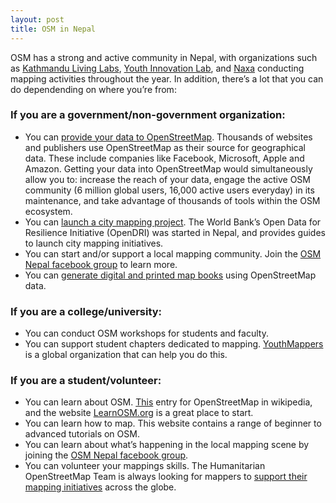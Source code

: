 ```yaml
---
layout: post
title: OSM in Nepal
---
```



OSM has a strong and active community in Nepal, with organizations such as [Kathmandu Living Labs](https://www.kathmandulivinglabs.org), [Youth Innovation Lab](https://youthinnovationlab.org/), and [Naxa](https://naxa.com.np/home/) conducting mapping activities throughout the year. In addition, there’s a lot that you can do dependending on where you’re from:

### If you are a government/non-government organization:
- You can [provide your data to OpenStreetMap](https://blog.openstreetmap.org/wp-content/uploads/2020/07/Providing-data-to-OpenStreetMap.pdf). Thousands of websites and publishers use OpenStreetMap as their source for geographical data. These include companies like Facebook, Microsoft, Apple and Amazon. Getting your data into OpenStreetMap would simultaneously allow you to:
increase the reach of your data, 
engage the active OSM  community (6 million global users, 16,000 active users everyday) in its maintenance, and 
take advantage of thousands of tools within the OSM ecosystem.
- You can [launch a city mapping project](https://vizzuality.github.io/community-mapping-es/#1-2-rationale-for-the-open-cities-project). The World Bank’s Open Data for Resilience Initiative (OpenDRI) was started in Nepal, and provides guides to launch city mapping initiatives.
- You can start and/or support a local mapping community. Join the [OSM Nepal facebook group](https://facebook.com/groups/mapkathmandu/) to learn more. 
- You can [generate digital and printed map books](http://blog.kathmandulivinglabs.org/the-map-book-pokhara-metropolitan-city-in-maps-launched/) using OpenStreetMap data.

### If you are a college/university:
- You can conduct OSM workshops for students and faculty. 
- You can support student chapters dedicated to mapping. [YouthMappers](https://www.youthmappers.org/) is a global organization that can help you do this.

### If you are a student/volunteer:
- You can learn about OSM. [This](https://en.wikipedia.org/wiki/OpenStreetMap) entry for OpenStreetMap in wikipedia, and the website [LearnOSM.org](https://learnosm.org) is a great place to start.
- You can learn how to map. This website contains a range of beginner to advanced tutorials on OSM.
- You can learn about what’s happening in the local mapping scene by joining the [OSM Nepal facebook group](https://facebook.com/groups/mapkathmandu/).
- You can volunteer your mappings skills. The Humanitarian OpenStreetMap Team is always looking for mappers to [support their mapping initiatives](https://tasks.hotosm.org/) across the globe.
